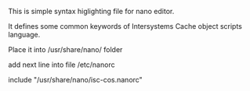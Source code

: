 This is simple syntax higlighting file for nano editor.

It defines some common keywords of Intersystems Cache object scripts language.

Place it into /usr/share/nano/ folder

add next line into file /etc/nanorc

include "/usr/share/nano/isc-cos.nanorc"
